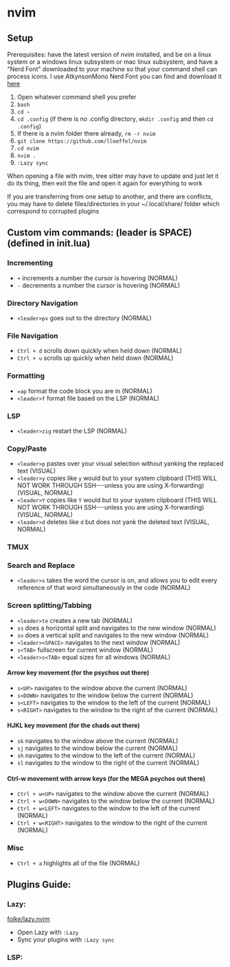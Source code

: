 # nvim
## Setup
Prerequisites: have the latest version of nvim installed, and be on a linux system or a windows linux subsystem or mac linux subsystem, and have a "Nerd Font" downloaded to your machine so that your command shell can process icons. I use AtkynsonMono Nerd Font you can find and download it [here](https://www.nerdfonts.com/font-downloads)
1. Open whatever command shell you prefer
2. ```bash```
3. ```cd ~```
4. ```cd .config``` (if there is no .config directory, ```mkdir .config``` and then ```cd .config```)
5. If there is a nvim folder there already, ```rm -r nvim```
6. ```git clone https://github.com/lloeffel/nvim```
7. ```cd nvim```
8. ```nvim .```
9. ```:Lazy sync```

When opening a file with nvim, tree sitter may have to update and just let it do its thing, then exit the file and open it again for everything to work

If you are transferring from one setup to another, and there are conflicts, you may have to delete files/directories in your ~/.local/share/ folder which correspond to corrupted plugins

## Custom vim commands: (leader is SPACE) (defined in init.lua)
### Incrementing
* ```+``` increments a number the cursor is hovering (NORMAL)
* ```-``` decrements a number the cursor is hovering (NORMAL)
### Directory Navigation
* ```<leader>pv``` goes out to the directory (NORMAL)
### File Navigation
* ```Ctrl + d``` scrolls down quickly when held down (NORMAL)
* ```Ctrl + u``` scrolls up quickly when held down (NORMAL)
### Formatting
* ```=ap``` format the code block you are in (NORMAL)
* ```<leader>f``` format file based on the LSP (NORMAL)
### LSP
* ```<leader>zig``` restart the LSP (NORMAL)
### Copy/Paste
* ```<leader>p``` pastes over your visual selection without yanking the replaced text (VISUAL)
* ```<leader>y``` copies like ```y``` would but to your system clipboard (THIS WILL NOT WORK THROUGH SSH---unless you are using X-forwarding) (VISUAL, NORMAL)
* ```<leader>Y``` copies like ```Y``` would but to your system clipboard (THIS WILL NOT WORK THROUGH SSH---unless you are using X-forwarding) (VISUAL, NORMAL)
* ```<leader>d``` deletes like ```d``` but does not yank the deleted text (VISUAL, NORMAL)
### TMUX

### Search and Replace
* ```<leader>s``` takes the word the cursor is on, and allows you to edit every reference of that word simultaneously in the code (NORMAL)
### Screen splitting/Tabbing
* ```<leader>te``` creates a new tab (NORMAL)
* ```ss``` does a horizontal split and navigates to the new window (NORMAL)
* ```sv``` does a vertical split and navigates to the new window (NORMAL)
* ```<leader><SPACE>``` navigates to the next window (NORMAL)
* ```s<TAB>``` fullscreen for current window (NORMAL)
* ```<leader>s<TAB>``` equal sizes for all windows (NORMAL)
#### Arrow key movement (for the psychos out there)
* ```s<UP>``` navigates to the window above the current (NORMAL)
* ```s<DOWN>``` navigates to the window below the current (NORMAL)
* ```s<LEFT>``` navigates to the window to the left of the current (NORMAL)
* ```s<RIGHT>``` navigates to the window to the right of the current (NORMAL)
#### HJKL key movement (for the chads out there)
* ```sk``` navigates to the window above the current (NORMAL)
* ```sj``` navigates to the window below the current (NORMAL)
* ```sh``` navigates to the window to the left of the current (NORMAL)
* ```sl``` navigates to the window to the right of the current (NORMAL)
#### Ctrl-w movement with arrow keys (for the MEGA psychos out there)
* ```Ctrl + w<UP>``` navigates to the window above the current (NORMAL)
* ```Ctrl + w<DOWN>``` navigates to the window below the current (NORMAL)
* ```Ctrl + w<LEFT>``` navigates to the window to the left of the current (NORMAL)
* ```Ctrl + w<RIGHT>``` navigates to the window to the right of the current (NORMAL)
### Misc
* ```Ctrl + a``` highlights all of the file (NORMAL)


## Plugins Guide:

### Lazy:
[folke/lazy.nvim](https://github.com/folke/lazy.nvim)
* Open Lazy with ```:Lazy```
* Sync your plugins with ```:Lazy sync```

### LSP:



